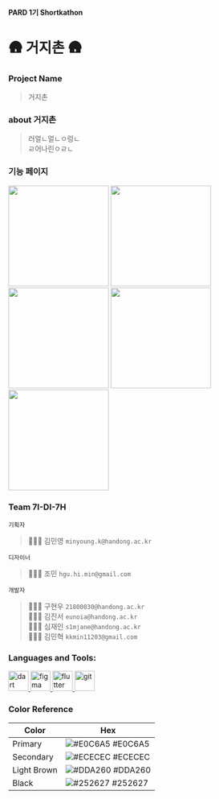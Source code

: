 #### PARD 1기 Shortkathon 
# 🛖 거지촌 🛖
### Project Name
> 거지촌
### about 거지촌
> 러얼ㄴ얼ㄴㅇ렁ㄴ <br>
> ㄹ어나린ㅇㄹㄴ
### 기능 페이지
<p align="left">
<img src="https://github.com/1st-PARD-APP-PART/7I-DI-7H/assets/100616572/d3364721-ad4c-488b-9f3d-8bdbda87e22f" width=200>
<img src="https://github.com/s1mjane/ossTeam/assets/100616572/eda95c7b-cc7e-48e4-9b01-677461bdb0ea" width=200>
<img src="https://github.com/s1mjane/ossTeam/assets/100616572/41d82d5d-4e43-4a6f-b678-f501008976d1" width=200>
  <img src="https://github.com/s1mjane/ossTeam/assets/100616572/fbdf53b1-200b-44b7-9fbd-ad97e6351156" width=200>
  <img src="https://github.com/s1mjane/ossTeam/assets/100616572/97961122-498c-4983-a29f-5d5d8b38f677" width=200>
</p>

### Team 7I-DI-7H
`기획자`
> 🙋🏻‍♀️ 김민영  `minyoung.k@handong.ac.kr`<br>

`디자이너`
> 🧑🏻‍🎨 조민  `hgu.hi.min@gmail.com`<br>

`개발자`
> 🧑🏻‍💻 구현우  `21800030@handong.ac.kr` <br>
> 🧑🏻‍💻 김진서  `eunoia@handong.ac.kr` <br>
> 👩🏻‍💻 심재인  `s1mjane@handong.ac.kr` <br>
> 🧑🏻‍💻 김민혁  `kkmin11203@gmail.com`

<h3 align="left">Languages and Tools:</h3>
<p align="left"> <a href="https://dart.dev" target="_blank" rel="noreferrer"> <img src="https://www.vectorlogo.zone/logos/dartlang/dartlang-icon.svg" alt="dart" width="40" height="40"/> </a> <a href="https://www.figma.com/" target="_blank" rel="noreferrer"> <img src="https://www.vectorlogo.zone/logos/figma/figma-icon.svg" alt="figma" width="40" height="40"/> </a> <a href="https://flutter.dev" target="_blank" rel="noreferrer"> <img src="https://www.vectorlogo.zone/logos/flutterio/flutterio-icon.svg" alt="flutter" width="40" height="40"/> </a> <a href="https://git-scm.com/" target="_blank" rel="noreferrer"> <img src="https://www.vectorlogo.zone/logos/git-scm/git-scm-icon.svg" alt="git" width="40" height="40"/> </a> </p>


### Color Reference

| Color          | Hex                                                              |
| -------------- | ---------------------------------------------------------------- |
| Primary | ![#E0C6A5](https://via.placeholder.com/10/E0C6A5?text=+) #E0C6A5 |
| Secondary | ![#ECECEC](https://via.placeholder.com/10/ECECEC?text=+) #ECECEC |
| Light Brown | ![#DDA260](https://via.placeholder.com/10/DDA260?text=+) #DDA260 |
| Black | ![#252627](https://via.placeholder.com/10/252627?text=+) #252627 |

